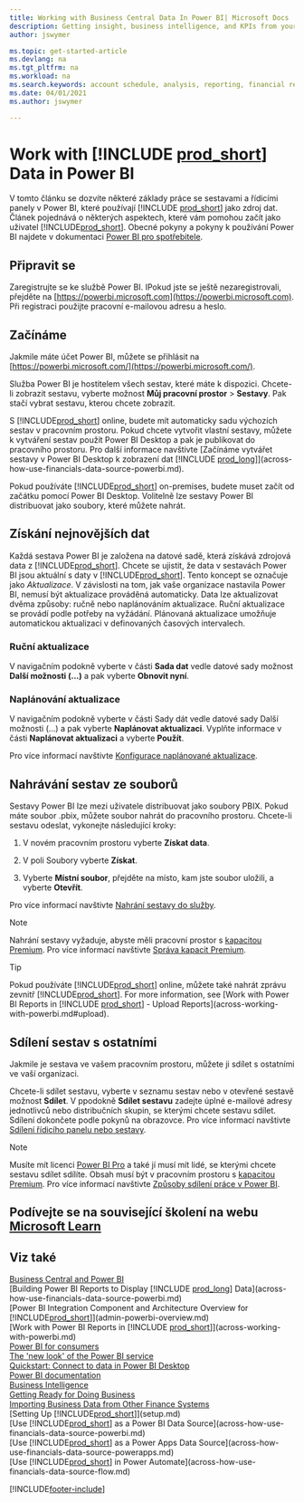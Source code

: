 ```yaml
---
title: Working with Business Central Data In Power BI| Microsoft Docs
description: Getting insight, business intelligence, and KPIs from your Business Central data using Power BI.
author: jswymer

ms.topic: get-started-article
ms.devlang: na
ms.tgt_pltfrm: na
ms.workload: na
ms.search.keywords: account schedule, analysis, reporting, financial report, business intelligence, KPI
ms.date: 04/01/2021
ms.author: jswymer

---
```

# Work with [!INCLUDE [prod_short](includes/prod_short.md)] Data in Power BI

V tomto článku se dozvíte některé základy práce se sestavami a řídicími panely v Power BI, které používají [!INCLUDE [prod_short](includes/prod_short.md)] jako zdroj dat. Článek pojednává o některých aspektech, které vám pomohou začít jako uživatel [!INCLUDE[prod_short](includes/prod_short.md)]. Obecné pokyny a pokyny k používání Power BI najdete v dokumentaci [Power BI pro spotřebitele](/power-bi/consumer).

## Připravit se

Zaregistrujte se ke službě Power BI. IPokud jste se ještě nezaregistrovali, přejděte na [https://powerbi.microsoft.com](https://powerbi.microsoft.com). Při registraci použijte pracovní e-mailovou adresu a heslo.

## Začínáme

Jakmile máte účet Power BI, můžete se přihlásit na [https://powerbi.microsoft.com/](https://powerbi.microsoft.com/).

Služba Power BI je hostitelem všech sestav, které máte k dispozici. Chcete-li zobrazit sestavu, vyberte možnost **Můj pracovní prostor** > **Sestavy**. Pak stačí vybrat sestavu, kterou chcete zobrazit.

S [!INCLUDE[prod_short](includes/prod_short.md)] online, budete mít automaticky sadu výchozích sestav v pracovním prostoru. Pokud chcete vytvořit vlastní sestavy, můžete k vytváření sestav použít Power BI Desktop a pak je publikovat do pracovního prostoru. Pro další informace navštivte [Začínáme vytvářet sestavy v Power BI Desktop k zobrazení dat [!INCLUDE [prod_long](includes/prod_long.md)]](across-how-use-financials-data-source-powerbi.md).

Pokud používáte [!INCLUDE[prod_short](includes/prod_short.md)] on-premises, budete muset začít od začátku pomocí Power BI Desktop. Volitelně lze sestavy Power BI distribuovat jako soubory, které můžete nahrát.

## Získání nejnovějších dat

Každá sestava Power BI je založena na datové sadě, která získává zdrojová data z [!INCLUDE[prod_short](includes/prod_short.md)]. Chcete se ujistit, že data v sestavách Power BI jsou aktuální s daty v [!INCLUDE[prod_short](includes/prod_short.md)]. Tento koncept se označuje jako *Aktualizace*.  V závislosti na tom, jak vaše organizace nastavila Power BI, nemusí být aktualizace prováděná automaticky. Data lze aktualizovat dvěma způsoby: ručně nebo naplánováním aktualizace. Ruční aktualizace se provádí podle potřeby na vyžádání. Plánovaná aktualizace umožňuje automatickou aktualizaci v definovaných časových intervalech.

### Ruční aktualizace

V navigačním podokně vyberte v části **Sada dat** vedle datové sady možnost **Další možnosti (...)** a pak vyberte **Obnovit nyní**.

### Naplánování aktualizace

V navigačním podokně vyberte v části Sady dát vedle datové sady Další možnosti (...) a pak vyberte **Naplánovat aktualizaci**. Vyplňte informace v části **Naplánovat aktualizaci** a vyberte **Použít**.

Pro více informací navštivte [Konfigurace naplánované aktualizace](/power-bi/connect-data/refresh-scheduled-refresh).

## <a name="upload"></a>Nahrávání sestav ze souborů

Sestavy Power BI lze mezi uživatele distribuovat jako soubory PBIX. Pokud máte soubor .pbix, můžete soubor nahrát do pracovního prostoru. Chcete-li sestavu odeslat, vykonejte následující kroky:

1. V novém pracovním prostoru vyberte **Získat data**.

2. V poli Soubory vyberte **Získat**.

3. Vyberte **Místní soubor**, přejděte na místo, kam jste soubor uložili, a vyberte **Otevřít**.

Pro více informací navštivte [Nahrání sestavy do služby](/power-bi/paginated-reports/paginated-reports-quickstart-aw#upload-the-report-to-the-service).

> [!NOTE]
> Nahrání sestavy vyžaduje, abyste měli pracovní prostor s [kapacitou Premium](/power-bi/service-premium-what-is). Pro více informací navštivte [Správa kapacit Premium](/power-bi/admin/service-premium-capacity-manage).

> [!TIP]
> Pokud používáte [!INCLUDE[prod_short](includes/prod_short.md)] online, můžete také nahrát zprávu zevnitř [!INCLUDE[prod_short](includes/prod_short.md)]. For more information, see [Work with Power BI Reports in [!INCLUDE [prod_short](includes/prod_short.md)] - Upload Reports](across-working-with-powerbi.md#upload).

## <a name="share"></a>Sdílení sestav s ostatními

Jakmile je sestava ve vašem pracovním prostoru, můžete ji sdílet s ostatními ve vaší organizaci.

Chcete-li sdílet sestavu, vyberte v seznamu sestav nebo v otevřené sestavě možnost **Sdílet**. V ppodokně **Sdílet sestavu** zadejte úplné e-mailové adresy jednotlivců nebo distribučních skupin, se kterými chcete sestavu sdílet. Sdílení dokončete podle pokynů na obrazovce. Pro více informací navštivte [Sdílení řídicího panelu nebo sestavy](/power-bi/collaborate-share/service-share-dashboards#share-a-dashboard-or-report).

> [!NOTE]
> Musíte mít licenci [Power BI Pro](/power-bi/service-features-license-type) a také jí musí mít lidé, se kterými chcete sestavu sdílet sdílíte. Obsah musí být v pracovním prostoru s  [kapacitou Premium](/power-bi/service-premium-what-is). Pro více informací navštivte [Způsoby sdílení práce v Power BI](/power-bi/service-how-to-collaborate-distribute-dashboards-reports).

## Podívejte se na související školení na webu [Microsoft Learn](/learn/modules/configure-powerbi-excel-dynamics-365-business-central/index)

## Viz také

[Business Central and Power BI](admin-powerbi.md)  
[Building Power BI Reports to Display [!INCLUDE [prod_long](includes/prod_long.md)] Data](across-how-use-financials-data-source-powerbi.md)  
[Power BI Integration Component and Architecture Overview for [!INCLUDE[prod_short](includes/prod_short.md)]](admin-powerbi-overview.md)  
[Work with Power BI Reports in [!INCLUDE [prod_short](includes/prod_short.md)]](across-working-with-powerbi.md)  
[Power BI for consumers](/power-bi/consumer/end-user-consumer)  
[The 'new look' of the Power BI service](/power-bi/service-new-look)  
[Quickstart: Connect to data in Power BI Desktop](/power-bi/desktop-quickstart-connect-to-data)  
[Power BI documentation](/power-bi/)  
[Business Intelligence](bi.md)  
[Getting Ready for Doing Business](ui-get-ready-business.md)  
[Importing Business Data from Other Finance Systems](across-import-data-configuration-packages.md)  
[Setting Up [!INCLUDE[prod_short](includes/prod_short.md)]](setup.md)  
[Use [!INCLUDE[prod_short](includes/prod_short.md)] as a Power BI Data Source](across-how-use-financials-data-source-powerbi.md)  
[Use [!INCLUDE[prod_short](includes/prod_short.md)] as a Power Apps Data Source](across-how-use-financials-data-source-powerapps.md)  
[Use [!INCLUDE[prod_short](includes/prod_short.md)] in Power Automate](across-how-use-financials-data-source-flow.md)




[!INCLUDE[footer-include](includes/footer-banner.md)]